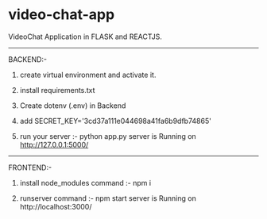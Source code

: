 # video-chat-app
VideoChat Application in FLASK and REACTJS.

_______________________________________________________
BACKEND:-


1. create virtual environment and activate it.
2. install requirements.txt

3. Create dotenv (.env) in Backend 
4. add SECRET_KEY='3cd37a111e044698a41fa6b9dfb74865'

5. run your server :- python app.py
   server is Running on http://127.0.0.1:5000/

________________________________________________________
FRONTEND:-

1. install node_modules command :- npm i

2. runserver command :- npm start
   server is Running on http://localhost:3000/
